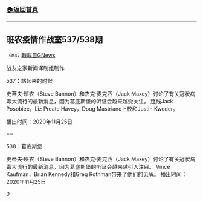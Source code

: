 ###  [:house:返回首頁](https://github.com/ourhimalayas/txt)
---

## 班农疫情作战室537/538期
` GM47` [轉載自GNews](https://gnews.org/zh-hans/606441/)

战友之家新闻译制组制作

537：站起来的时候

史蒂夫·班农（Steve Bannon）和杰克·麦克西（Jack Maxey）讨论了有关冠状病毒大流行的最新消息，因为葛底斯堡的听证会越来越受关注。 连线Jack Posobiec，Liz Preate Havey，Doug Mastriano上校和Justin Kweder。

播出时间：2020年11月25日



==

538：葛底斯堡

史蒂夫·班农（Steve Bannon）和杰克·麦克西（Jack Maxey）讨论了有关冠状病毒大流行的最新消息，因为葛底斯堡的听证会越来越引人注目。 Vince Kaufman，Brian Kennedy和Greg Rothman带来了他们的见解。
播出时间：2020年11月25日



0
